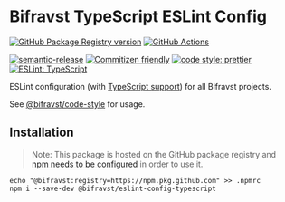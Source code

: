 # Bifravst TypeScript ESLint Config

[![GitHub Package Registry version](https://img.shields.io/github/release/bifravst/eslint-config-typescript.svg?label=GPR&logo=github)](https://github.com/bifravst/eslint-config-typescript/packages/26698)
[![GitHub Actions](https://github.com/bifravst/eslint-config-typescript/workflows/Semantic%20Release/badge.svg)](https://github.com/bifravst/eslint-config-typescript/actions)

[![semantic-release](https://img.shields.io/badge/%20%20%F0%9F%93%A6%F0%9F%9A%80-semantic--release-e10079.svg)](https://github.com/semantic-release/semantic-release)
[![Commitizen friendly](https://img.shields.io/badge/commitizen-friendly-brightgreen.svg)](http://commitizen.github.io/cz-cli/)
[![code style: prettier](https://img.shields.io/badge/code_style-prettier-ff69b4.svg)](https://github.com/prettier/prettier/)
[![ESLint: TypeScript](https://img.shields.io/badge/ESLint-TypeScript-blue.svg)](https://github.com/typescript-eslint/typescript-eslint)

ESLint configuration (with
[TypeScript support](https://github.com/typescript-eslint/typescript-eslint))
for all Bifravst projects.

See [@bifravst/code-style](https://github.com/bifravst/code-style) for usage.

## Installation

> Note: This package is hosted on the GitHub package registry and
> [npm needs to be configured](https://help.github.com/en/articles/configuring-npm-for-use-with-github-package-registry#installing-a-package)
> in order to use it.

    echo "@bifravst:registry=https://npm.pkg.github.com" >> .npmrc
    npm i --save-dev @bifravst/eslint-config-typescript
